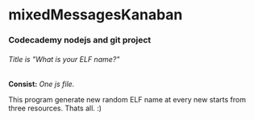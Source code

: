 # mixedMessagesKanaban

### Codecademy nodejs and git project

###### Title is "What is your ELF name?"

**Consist:** _One js file._

This program generate new random ELF name at every new starts from three resources. Thats all. :)
